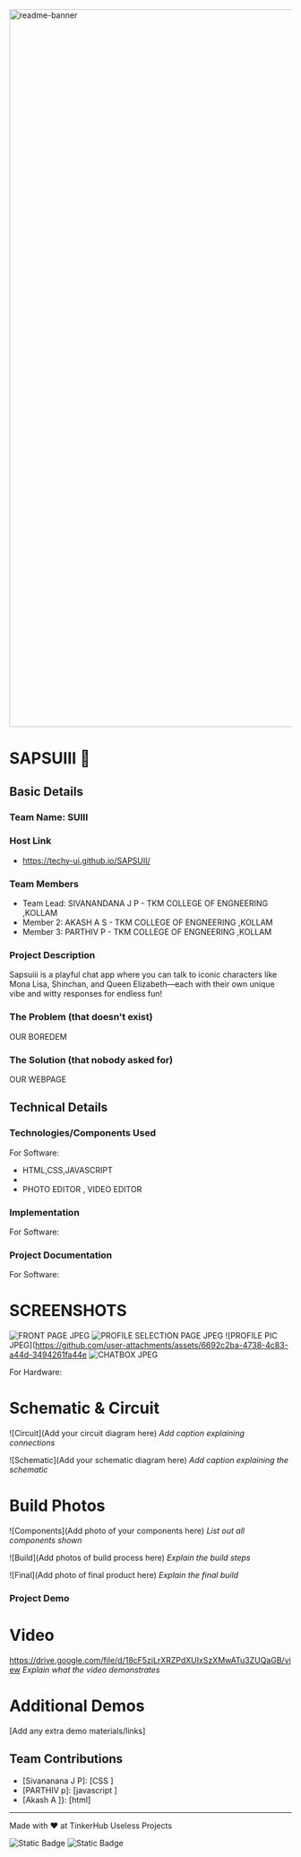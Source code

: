 <img width="1280" alt="readme-banner" src="https://github.com/user-attachments/assets/35332e92-44cb-425b-9dff-27bcf1023c6c">

# SAPSUIII 🎯


## Basic Details
### Team Name: SUIII

### Host Link
- https://techy-ui.github.io/SAPSUII/


### Team Members
- Team Lead: SIVANANDANA J P - TKM COLLEGE OF ENGNEERING ,KOLLAM
- Member 2: AKASH A S -  TKM COLLEGE OF ENGNEERING ,KOLLAM
- Member 3: PARTHIV P -  TKM COLLEGE OF ENGNEERING ,KOLLAM

### Project Description
Sapsuiii is a playful chat app where you can talk to iconic characters like Mona Lisa, Shinchan, and Queen Elizabeth—each with their own unique vibe and witty responses for endless fun!

### The Problem (that doesn't exist)
OUR BOREDEM

### The Solution (that nobody asked for)
OUR WEBPAGE

## Technical Details
### Technologies/Components Used
For Software:
- HTML,CSS,JAVASCRIPT
- 
- PHOTO EDITOR , VIDEO EDITOR 

### Implementation
For Software:


### Project Documentation
For Software:

# SCREENSHOTS
![FRONT PAGE JPEG](https://github.com/user-attachments/assets/b90456de-416a-4a90-b2e1-937d54c60eb3)
![PROFILE SELECTION PAGE JPEG](https://github.com/user-attachments/assets/6103eefd-8e82-4d98-9dc8-159c2a08f12b)
![PROFILE PIC JPEG](https://github.com/user-attachments/assets/6692c2ba-4738-4c83-a44d-3494261fa44e
![CHATBOX JPEG](https://github.com/user-attachments/assets/7e70c4ac-d1cb-4bca-9e0f-817276f06987)

For Hardware:

# Schematic & Circuit
![Circuit](Add your circuit diagram here)
*Add caption explaining connections*

![Schematic](Add your schematic diagram here)
*Add caption explaining the schematic*

# Build Photos
![Components](Add photo of your components here)
*List out all components shown*

![Build](Add photos of build process here)
*Explain the build steps*

![Final](Add photo of final product here)
*Explain the final build*

### Project Demo
# Video
https://drive.google.com/file/d/18cF5ziLrXRZPdXUIxSzXMwATu3ZUQaGB/view
*Explain what the video demonstrates*

# Additional Demos
[Add any extra demo materials/links]

## Team Contributions
- [Sivananana J P]: [CSS ]
- [PARTHIV p]: [javascript ]
- [Akash A ]}: [html]

---
Made with ❤️ at TinkerHub Useless Projects 

![Static Badge](https://img.shields.io/badge/TinkerHub-24?color=%23000000&link=https%3A%2F%2Fwww.tinkerhub.org%2F)
![Static Badge](https://img.shields.io/badge/UselessProject--24-24?link=https%3A%2F%2Fwww.tinkerhub.org%2Fevents%2FQ2Q1TQKX6Q%2FUseless%2520Projects)



